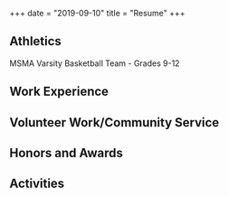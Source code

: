 +++
date = "2019-09-10"
title = "Resume"
+++

## Athletics

MSMA Varsity Basketball Team - Grades 9-12


## Work Experience


## Volunteer Work/Community Service


## Honors and Awards


## Activities